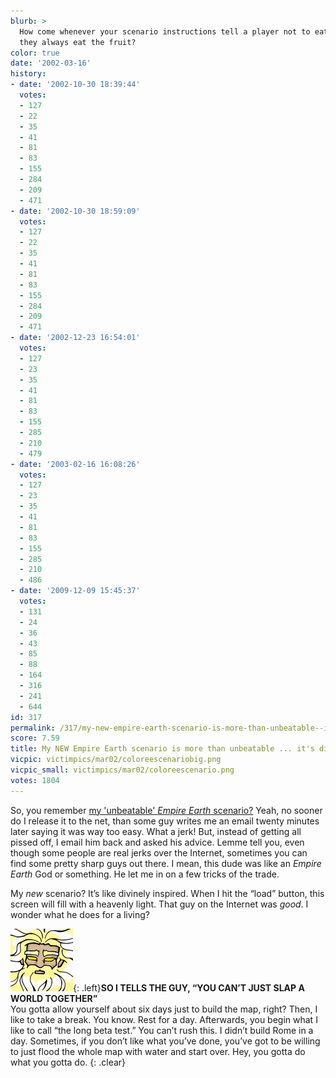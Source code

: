 ```yaml
---
blurb: >
  How come whenever your scenario instructions tell a player not to eat the fruit,
  they always eat the fruit?
color: true
date: '2002-03-16'
history:
- date: '2002-10-30 18:39:44'
  votes:
  - 127
  - 22
  - 35
  - 41
  - 81
  - 83
  - 155
  - 284
  - 209
  - 471
- date: '2002-10-30 18:59:09'
  votes:
  - 127
  - 22
  - 35
  - 41
  - 81
  - 83
  - 155
  - 284
  - 209
  - 471
- date: '2002-12-23 16:54:01'
  votes:
  - 127
  - 23
  - 35
  - 41
  - 81
  - 83
  - 155
  - 285
  - 210
  - 479
- date: '2003-02-16 16:08:26'
  votes:
  - 127
  - 23
  - 35
  - 41
  - 81
  - 83
  - 155
  - 285
  - 210
  - 486
- date: '2009-12-09 15:45:37'
  votes:
  - 131
  - 24
  - 36
  - 43
  - 85
  - 88
  - 164
  - 316
  - 241
  - 644
id: 317
permalink: /317/my-new-empire-earth-scenario-is-more-than-unbeatable--its-divinely-inspired/
score: 7.59
title: My NEW Empire Earth scenario is more than unbeatable ... it's divinely inspired
vicpic: victimpics/mar02/coloreescenariobig.png
vicpic_small: victimpics/mar02/coloreescenario.png
votes: 1804
---
```


So, you remember [my 'unbeatable' *Empire Earth*
scenario?](%ARTICLE[309]%) Yeah, no sooner do I release it to the
net, than some guy writes me an email twenty minutes later saying it was
way too easy. What a jerk! But, instead of getting all pissed off, I
email him back and asked his advice. Lemme tell you, even though some
people are real jerks over the Internet, sometimes you can find some
pretty sharp guys out there. I mean, this dude was like an *Empire
Earth* God or something. He let me in on a few tricks of the trade.

My *new* scenario? It’s like divinely inspired. When I hit the “load”
button, this screen will fill with a heavenly light. That guy on the
Internet was *good*. I wonder what he does for a living?

![](img/victimpics/mar02/colorgod.png){: .left}**SO I TELLS THE GUY, “YOU CAN’T
JUST SLAP A WORLD TOGETHER”**  
 You gotta allow yourself about six days just to build the map, right?
Then, I like to take a break. You know. Rest for a day. Afterwards, you
begin what I like to call “the long beta test.” You can’t rush this. I
didn’t build Rome in a day. Sometimes, if you don’t like what you’ve
done, you’ve got to be willing to just flood the whole map with water
and start over. Hey, you gotta do what you gotta do.
{: .clear}